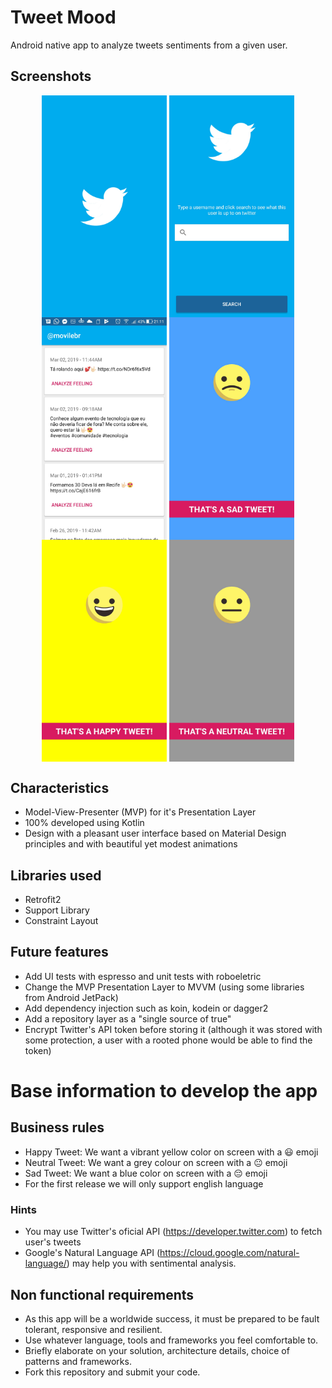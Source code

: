 # Tweet Mood

Android native app to analyze tweets sentiments from a given user.

## Screenshots

<p align="center">
  <img src="screenshots/screenshot_01.jpg" align="center" width=200>
  <img src="screenshots/screenshot_02.jpg" align="center" width=200>
  <img src="screenshots/screenshot_03.jpg" align="center" width=200>
  <img src="screenshots/screenshot_04.jpg" align="center" width=200>
  <img src="screenshots/screenshot_05.jpg" align="center" width=200>
  <img src="screenshots/screenshot_06.jpg" align="center" width=200>  
</p>


## Characteristics
* Model-View-Presenter (MVP) for it's Presentation Layer
* 100% developed using Kotlin
* Design with a pleasant user interface based on Material Design principles and with beautiful yet modest animations

## Libraries used
* Retrofit2
* Support Library
* Constraint Layout

## Future features
* Add UI tests with espresso and unit tests with roboeletric
* Change the MVP Presentation Layer to MVVM (using some libraries from Android JetPack)
* Add dependency injection such as koin, kodein or dagger2
* Add a repository layer as a "single source of true"
* Encrypt Twitter's API token before storing it (although it was stored with some protection, a user with a rooted phone would be able to find the token)



# Base information to develop the app

## Business rules
* Happy Tweet: We want a vibrant yellow color on screen with a 😃 emoji
* Neutral Tweet: We want a grey colour on screen with a 😐 emoji
* Sad Tweet: We want a blue color on screen with a 😔 emoji
* For the first release we will only support english language

### Hints
* You may use Twitter's oficial API (https://developer.twitter.com) to fetch user's tweets 
* Google's Natural Language API (https://cloud.google.com/natural-language/) may help you with sentimental analysis.

## Non functional requirements
* As this app will be a worldwide success, it must be prepared to be fault tolerant, responsive and resilient.
* Use whatever language, tools and frameworks you feel comfortable to.
* Briefly elaborate on your solution, architecture details, choice of patterns and frameworks.
* Fork this repository and submit your code.
